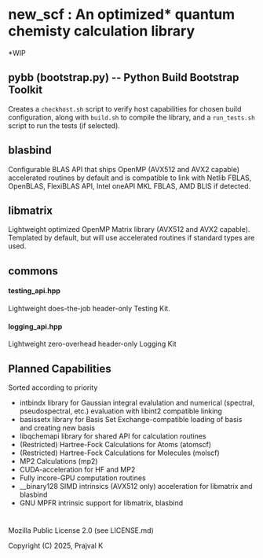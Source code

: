 # new_scf : An optimized* quantum chemisty calculation library
*WIP

## pybb (bootstrap.py) -- Python Build Bootstrap Toolkit
Creates a ```checkhost.sh``` script to verify host capabilities for chosen build configuration, along with ```build.sh``` to compile the library, and a ```run_tests.sh``` script to run the tests (if selected).

## blasbind
Configurable BLAS API that ships OpenMP (AVX512 and AVX2 capable) accelerated routines by default and is compatible to link with Netlib FBLAS, OpenBLAS, FlexiBLAS API, Intel oneAPI MKL FBLAS, AMD BLIS if detected.

## libmatrix
Lightweight optimized OpenMP Matrix library (AVX512 and AVX2 capable). Templated by default, but will use accelerated routines if standard types are used.

## commons
#### testing_api.hpp
Lightweight does-the-job header-only Testing Kit.

#### logging_api.hpp
Lightweight zero-overhead header-only Logging Kit

## Planned Capabilities
Sorted according to priority
* intbindx library for Gaussian integral evalulation and numerical (spectral, pseudospectral, etc.) evaluation with libint2 compatible linking
* basissetx library for Basis Set Exchange-compatible loading of basis and creating new basis
* libqchemapi library for shared API for calculation routines
* (Restricted) Hartree-Fock Calculations for Atoms (atomscf)
* (Restricted) Hartree-Fock Calculations for Molecules (molscf)
* MP2 Calculations (mp2)
* CUDA-acceleration for HF and MP2
* Fully incore-GPU computation routines
* __binary128 SIMD intrinsics (AVX512 only) acceleration for libmatrix and blasbind
* GNU MPFR intrinsic support for libmatrix, blasbind

#
Mozilla Public License 2.0 (see LICENSE.md)

Copyright (C) 2025, Prajval K
